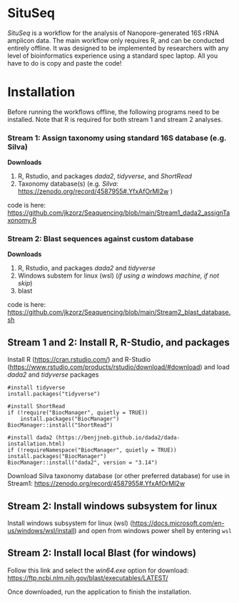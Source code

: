 # SituSeq
*SituSeq* is a workflow for the analysis of Nanopore-generated 16S rRNA amplicon data. The main workflow only requires R, and can be conducted entirely offline. It was designed to be implemented by researchers with any level of bioinformatics experience using a standard spec laptop. All you have to do is copy and paste the code!  

# Installation 
Before running the workflows offline, the following programs need to be installed. Note that R is required for both stream 1 and stream 2 analyses. 

### Stream 1: Assign taxonomy using standard 16S database (e.g. Silva)
**Downloads**
1. R, Rstudio, and packages *dada2*, *tidyverse*, and *ShortRead* 
2. Taxonomy database(s) (e.g. *Silva*: https://zenodo.org/record/4587955#.YfxAfOrMI2w )

code is here: https://github.com/jkzorz/Seaquencing/blob/main/Stream1_dada2_assignTaxonomy.R

### Stream 2: Blast sequences against custom database
**Downloads**
1. R, Rstudio, and packages *dada2* and *tidyverse*
2. Windows substem for linux (wsl) (*if using a windows machine, if not skip*)
3. blast

code is here: https://github.com/jkzorz/Seaquencing/blob/main/Stream2_blast_database.sh

## Stream 1 and 2: Install R, R-Studio, and packages

Install R (https://cran.rstudio.com/) and R-Studio (https://www.rstudio.com/products/rstudio/download/#download) and load *dada2* and *tidyverse* packages

```
#install tidyverse
install.packages("tidyverse")

#install ShortRead
if (!require("BiocManager", quietly = TRUE))
    install.packages("BiocManager")
BiocManager::install("ShortRead")

#install dada2 (https://benjjneb.github.io/dada2/dada-installation.html) 
if (!requireNamespace("BiocManager", quietly = TRUE))
install.packages("BiocManager")
BiocManager::install("dada2", version = "3.14")

```

Download Silva taxonomy database (or other preferred database) for use in Stream1: https://zenodo.org/record/4587955#.YfxAfOrMI2w

## Stream 2: Install windows subsystem for linux
Install windows subsystem for linux (wsl) (https://docs.microsoft.com/en-us/windows/wsl/install) and open from windows power shell by entering ```wsl```
 

## Stream 2: Install local Blast (for windows) 

Follow this link and select the *win64.exe* option for download:
https://ftp.ncbi.nlm.nih.gov/blast/executables/LATEST/

Once downloaded, run the application to finish the installation.
